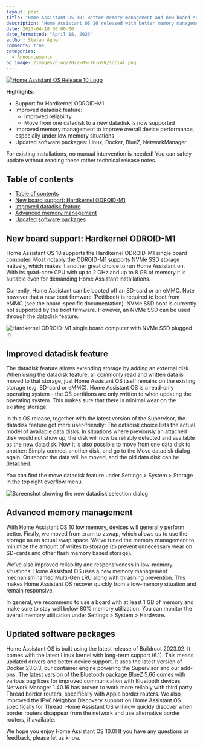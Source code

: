 ```yaml
---
layout: post
title: "Home Assistant OS 10: Better memory management and new board support"
description: "Home Assistant OS 10 released with better memory management and Hardkernel ODROID-M1 board support!"
date: 2023-04-18 00:00:00
date_formatted: "April 18, 2023"
author: Stefan Agner
comments: true
categories:
  - Announcements
og_image: /images/blog/2022-05-16-os8/social.png
---
```


<a href='https://github.com/home-assistant/operating-system/releases/tag/10.0'>
<img title='Home Assistant OS Release 10' alt='Home Assistant OS Release 10 Logo'
     src='/images/blog/2022-05-16-os8/social.png' style='border: 0;box-shadow: none;'>
</a>

**Highlights**:

- Support for Hardkernel ODROID-M1
- Improved datadisk feature:
  - Improved reliability
  - Move from one datadisk to a new datadisk is now supported
- Improved memory management to improve overall device performance, especially under low memory situations
- Updated software packages: Linux, Docker, BlueZ, NetworkManager

For existing installations, no manual intervention is needed! You can safely
update without reading these rather technical release notes.

## Table of contents

- [Table of contents](#table-of-contents)
- [New board support: Hardkernel ODROID-M1](#new-board-support-hardkernel-odroid-m1)
- [Improved datadisk feature](#improved-datadisk-feature)
- [Advanced memory management](#advanced-memory-management)
- [Updated software packages](#updated-software-packages)

## New board support: Hardkernel ODROID-M1

Home Assistant OS 10 supports the Hardkernel ODROID-M1 single board computer!
Most notably the ODROID-M1 supports NVMe SSD storage natively, which makes it
another great choice to run Home Assistant on. With its quad-core CPU with up
to 2 GHz and up to 8 GB of memory it is suitable even for demanding Home
Assistant installations.

Currently, Home Assistant can be booted off an SD-card or an eMMC. Note however
that a new boot firmware (Petitboot) is required to boot from eMMC (see
the board-specific documentation). NVMe SSD boot is currently not supported
by the boot firmware. However, an NVMe SSD can be used through the datadisk
feature.

<img src='/images/blog/2023-04-18-os10/hardkernel-odroid-m1.jpg' alt='Hardkernel ODROID-M1 single board computer with NVMe SSD plugged in'>

## Improved datadisk feature

The datadisk feature allows extending storage by adding an external disk.
When using the datadisk feature, all commonly read and written data is moved
to that storage, just Home Assistant OS itself remains on the existing storage
(e.g. SD-card or eMMC). Home Assistant OS is a read-only operating system - the
OS partitions are only written to when updating the operating system. This makes
sure that there is minimal wear on the existing storage.

In this OS release, together with the latest version of the Supervisor, the
datadisk feature got more user-friendly: The datadisk choice lists the actual
model of available data disks. In situations where previously an attached disk
would not show up, the disk will now be reliably detected and available as the
new datadisk. Now it is also possible to move from one data disk to another:
Simply connect another disk, and go to the Move datadisk dialog again. On
reboot the data will be moved, and the old data disk can be detached.

You can find the move datadisk feature under Settings > System > Storage in
the top right overflow menu.

<img src='/images/blog/2023-04-18-os10/datadisk-new.png' alt='Screenshot showing the new datadisk selection dialog'>

## Advanced memory management

With Home Assistant OS 10 low memory, devices will generally perform better.
Firstly, we moved from zram to zswap, which allows us to use the storage as an
actual swap space. We’ve tuned the memory management to minimize the amount of
writes to storage (to prevent unnecessary wear on SD-cards and other flash
memory based storage).

We’ve also improved reliability and responsiveness in low-memory situations:
Home Assistant OS uses a new memory management mechanism named Multi-Gen LRU
along with thrashing prevention. This makes Home Assistant OS recover quickly
from a low-memory situation and remain responsive.

In general, we recommend to use a board with at least 1 GB of memory and make
sure to stay well below 80% memory utilization. You can monitor the overall
memory utilization under Settings > System > Hardware.

## Updated software packages

Home Assistant OS is built using the latest release of Buildroot 2023.02. It
comes with the latest Linux kernel with long-term support (6.1). This means
updated drivers and better device support. It uses the latest version of
Docker 23.0.3, our container engine powering the Supervisor and our add-ons.
The latest version of the Bluetooth package BlueZ 5.66 comes with various bug
fixes for improved communication with Bluetooth devices. Network Manager
1.40.16 has proven to work more reliably with third party Thread border routers,
specifically with Apple border routers. We also improved the IPv6 Neighbor
Discovery support on Home Assistant OS specifically for Thread: Home Assistant
OS will now quickly discover when border routers disappear from the network and
use alternative border routers, if available.

We hope you enjoy Home Assistant OS 10.0! If you have any questions or feedback,
please let us know.
